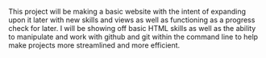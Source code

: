 This project will be making a basic website with the intent of expanding upon it later with new skills and views as well as functioning as a progress check for later.
I will be showing off basic HTML skills as well as the ability to manipulate and work with github and git within the command line to help make projects more streamlined and more efficient. 